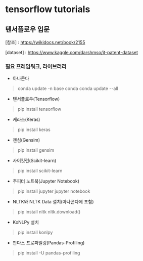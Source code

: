 # tensorflow tutorials

## 텐서플로우 입문

[참조] : https://wikidocs.net/book/2155

[dataset] : https://www.kaggle.com/darshmso/it-patent-dataset


### 필요 프레임워크, 라이브러리  
- 아나콘다
> conda update -n base conda
> conda update --all

- 텐서플로우(Tensorflow)
> pip install tensorflow

- 케라스(Keras)
> pip install keras

- 젠심(Gensim)
> pip install gensim

- 사이킷런(Scikit-learn)
> pip install scikit-learn

- 주피터 노트북(Jupyter Notebook)
> pip install jupyter
> jupyter notebook

- NLTK와 NLTK Data 설치(아나콘다에 포함)
> pip install nltk
> nltk.download()

- KoNLPy 설치
> pip install konlpy

- 판다스 프로파일링(Pandas-Profiling)
> pip install -U pandas-profiling

